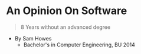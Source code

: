# An Opinion On Software
> 8 Years without an advanced degree

* By Sam Howes
  * Bachelor's in Computer Engineering, BU 2014 
